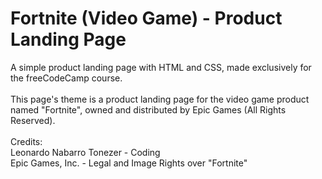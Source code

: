 # Fortnite (Video Game) - Product Landing Page
A simple product landing page with HTML and CSS, made exclusively for the freeCodeCamp course. <br>
<br>
This page's theme is a product landing page for the video game product named "Fortnite", owned and distributed by Epic Games (All Rights Reserved).<br>
<br>
Credits: <br>
Leonardo Nabarro Tonezer - Coding <br>
Epic Games, Inc. - Legal and Image Rights over "Fortnite" <br>
